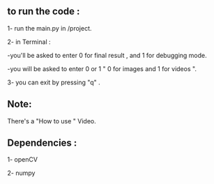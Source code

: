 to run the code : 
-------------------
1- run the main.py in /project.

2- in Terminal :

  -you'll be asked to enter 0 for final result , and 1 for debugging mode.

  -you will be asked to enter 0 or 1 " 0 for images and 1 for videos ". 
          

3- you can exit by pressing "q" .

Note:
--------

There's a "How to use " Video.

Dependencies : 
---------------
1- openCV 

2- numpy 
